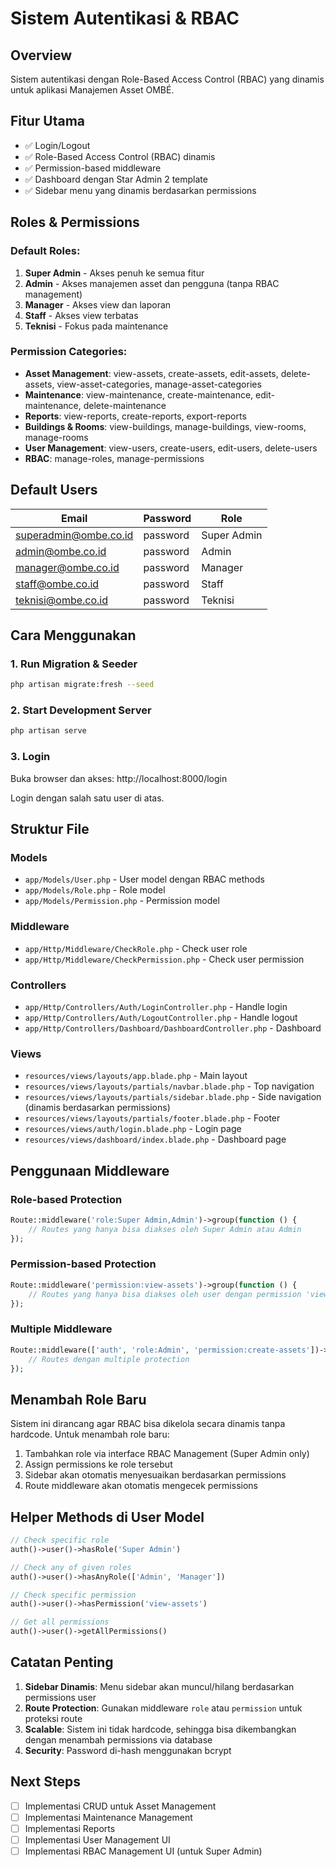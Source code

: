 # Sistem Autentikasi & RBAC

## Overview
Sistem autentikasi dengan Role-Based Access Control (RBAC) yang dinamis untuk aplikasi Manajemen Asset OMBÉ.

## Fitur Utama
- ✅ Login/Logout
- ✅ Role-Based Access Control (RBAC) dinamis
- ✅ Permission-based middleware
- ✅ Dashboard dengan Star Admin 2 template
- ✅ Sidebar menu yang dinamis berdasarkan permissions

## Roles & Permissions

### Default Roles:
1. **Super Admin** - Akses penuh ke semua fitur
2. **Admin** - Akses manajemen asset dan pengguna (tanpa RBAC management)
3. **Manager** - Akses view dan laporan
4. **Staff** - Akses view terbatas
5. **Teknisi** - Fokus pada maintenance

### Permission Categories:
- **Asset Management**: view-assets, create-assets, edit-assets, delete-assets, view-asset-categories, manage-asset-categories
- **Maintenance**: view-maintenance, create-maintenance, edit-maintenance, delete-maintenance
- **Reports**: view-reports, create-reports, export-reports
- **Buildings & Rooms**: view-buildings, manage-buildings, view-rooms, manage-rooms
- **User Management**: view-users, create-users, edit-users, delete-users
- **RBAC**: manage-roles, manage-permissions

## Default Users

| Email | Password | Role |
|-------|----------|------|
| superadmin@ombe.co.id | password | Super Admin |
| admin@ombe.co.id | password | Admin |
| manager@ombe.co.id | password | Manager |
| staff@ombe.co.id | password | Staff |
| teknisi@ombe.co.id | password | Teknisi |

## Cara Menggunakan

### 1. Run Migration & Seeder
```bash
php artisan migrate:fresh --seed
```

### 2. Start Development Server
```bash
php artisan serve
```

### 3. Login
Buka browser dan akses: http://localhost:8000/login

Login dengan salah satu user di atas.

## Struktur File

### Models
- `app/Models/User.php` - User model dengan RBAC methods
- `app/Models/Role.php` - Role model
- `app/Models/Permission.php` - Permission model

### Middleware
- `app/Http/Middleware/CheckRole.php` - Check user role
- `app/Http/Middleware/CheckPermission.php` - Check user permission

### Controllers
- `app/Http/Controllers/Auth/LoginController.php` - Handle login
- `app/Http/Controllers/Auth/LogoutController.php` - Handle logout
- `app/Http/Controllers/Dashboard/DashboardController.php` - Dashboard

### Views
- `resources/views/layouts/app.blade.php` - Main layout
- `resources/views/layouts/partials/navbar.blade.php` - Top navigation
- `resources/views/layouts/partials/sidebar.blade.php` - Side navigation (dinamis berdasarkan permissions)
- `resources/views/layouts/partials/footer.blade.php` - Footer
- `resources/views/auth/login.blade.php` - Login page
- `resources/views/dashboard/index.blade.php` - Dashboard page

## Penggunaan Middleware

### Role-based Protection
```php
Route::middleware('role:Super Admin,Admin')->group(function () {
    // Routes yang hanya bisa diakses oleh Super Admin atau Admin
});
```

### Permission-based Protection
```php
Route::middleware('permission:view-assets')->group(function () {
    // Routes yang hanya bisa diakses oleh user dengan permission 'view-assets'
});
```

### Multiple Middleware
```php
Route::middleware(['auth', 'role:Admin', 'permission:create-assets'])->group(function () {
    // Routes dengan multiple protection
});
```

## Menambah Role Baru

Sistem ini dirancang agar RBAC bisa dikelola secara dinamis tanpa hardcode. Untuk menambah role baru:

1. Tambahkan role via interface RBAC Management (Super Admin only)
2. Assign permissions ke role tersebut
3. Sidebar akan otomatis menyesuaikan berdasarkan permissions
4. Route middleware akan otomatis mengecek permissions

## Helper Methods di User Model

```php
// Check specific role
auth()->user()->hasRole('Super Admin')

// Check any of given roles
auth()->user()->hasAnyRole(['Admin', 'Manager'])

// Check specific permission
auth()->user()->hasPermission('view-assets')

// Get all permissions
auth()->user()->getAllPermissions()
```

## Catatan Penting

1. **Sidebar Dinamis**: Menu sidebar akan muncul/hilang berdasarkan permissions user
2. **Route Protection**: Gunakan middleware `role` atau `permission` untuk proteksi route
3. **Scalable**: Sistem ini tidak hardcode, sehingga bisa dikembangkan dengan menambah permissions via database
4. **Security**: Password di-hash menggunakan bcrypt

## Next Steps

- [ ] Implementasi CRUD untuk Asset Management
- [ ] Implementasi Maintenance Management
- [ ] Implementasi Reports
- [ ] Implementasi User Management UI
- [ ] Implementasi RBAC Management UI (untuk Super Admin)
